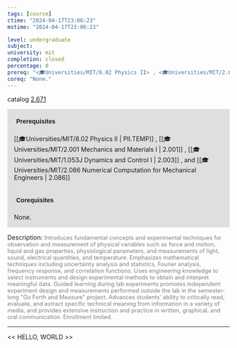 ```yaml
---
tags: [course]
ctime: "2024-04-17T23:06:23"
mstime: "2024-04-17T23:06:23"

level: undergraduate
subject: 
university: mit
completion: closed
percentage: 0
prereq: "<🎓Universities/MIT/8.02 Physics II> , <🎓Universities/MIT/2.001 Mechanics and Materials I> , <🎓Universities/MIT/1.053J Dynamics and Control I> , and <🎓Universities/MIT/2.086 Numerical Computation for Mechanical Engineers>"
coreq: "None."
---
```


catalog [2.671](http://student.mit.edu/catalog/m2b.html#2.671)

<span style="display: block; padding: 15px; background-color: rgb(100, 100, 100, 0.2);"><font id="m_prereq1898_0" style="display: block; font-family: Arial, sans-serif; font-weight: bold; padding: 5px">Prerequisites</font><br><span id="prereq1898_0">[[🎓Universities/MIT/8.02 Physics II | PII.TEMP]] , [[🎓Universities/MIT/2.001 Mechanics and Materials I | 2.001]] , [[🎓Universities/MIT/1.053J Dynamics and Control I | 2.003]] , and [[🎓Universities/MIT/2.086 Numerical Computation for Mechanical Engineers | 2.086]]</span></span>
<span style="display: block; padding: 15px; background-color: rgb(100, 100, 100, 0.2);"><font id="m_coreq1898_0" style="display: block; font-family: Arial, sans-serif; font-weight: bold; padding: 5px">Corequisites</font><br><span id="coreq1898_0">None.</span></span>

<font style="">Description:</font>
<font style="color: grey; font-size: 0.8rem;">Introduces fundamental concepts and experimental techniques for observation and measurement of physical variables such as force and motion, liquid and gas properties, physiological parameters, and measurements of light, sound, electrical quantities, and temperature. Emphasizes mathematical techniques including uncertainty analysis and statistics, Fourier analysis, frequency response, and correlation functions. Uses engineering knowledge to select instruments and design experimental methods to obtain and interpret meaningful data. Guided learning during lab experiments promotes independent experiment design and measurements performed outside the lab in the semester-long "Go Forth and Measure" project. Advances students' ability to critically read, evaluate, and extract specific technical meaning from information in a variety of media, and provides extensive instruction and practice in written, graphical, and oral communication. Enrollment limited.</font>



---

<< HELLO, WORLD >>
